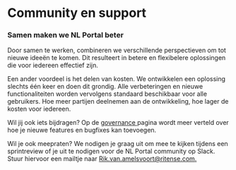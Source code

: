 # Community en support

### Samen maken we NL Portal beter

Door samen te werken, combineren we verschillende perspectieven om tot nieuwe ideeën te komen. 
Dit resulteert in betere en flexibelere oplossingen die voor iedereen effectief zijn.

Een ander voordeel is het delen van kosten. We ontwikkelen een oplossing slechts één keer en 
doen dit grondig. Alle verbeteringen en nieuwe functionaliteiten worden vervolgens standaard 
beschikbaar voor alle gebruikers. Hoe meer partijen deelnemen aan de ontwikkeling, hoe lager 
de kosten voor iedereen.

Wil jij ook iets bijdragen? Op de [governance ](../product-management/governance.md)pagina wordt meer verteld over hoe je 
nieuwe features en bugfixes kan toevoegen.

Wil je ook meepraten? We nodigen je graag uit om mee te kijken tijdens een sprintreview of
je uit te nodigen voor de NL Portal community op Slack. Stuur hiervoor een mailtje naar 
[Rik.van.amelsvoort@ritense.com.](https://app.gitbook.com/u/7tRtIAPd0LMJDMjTeCkVgoyPAKh2)

